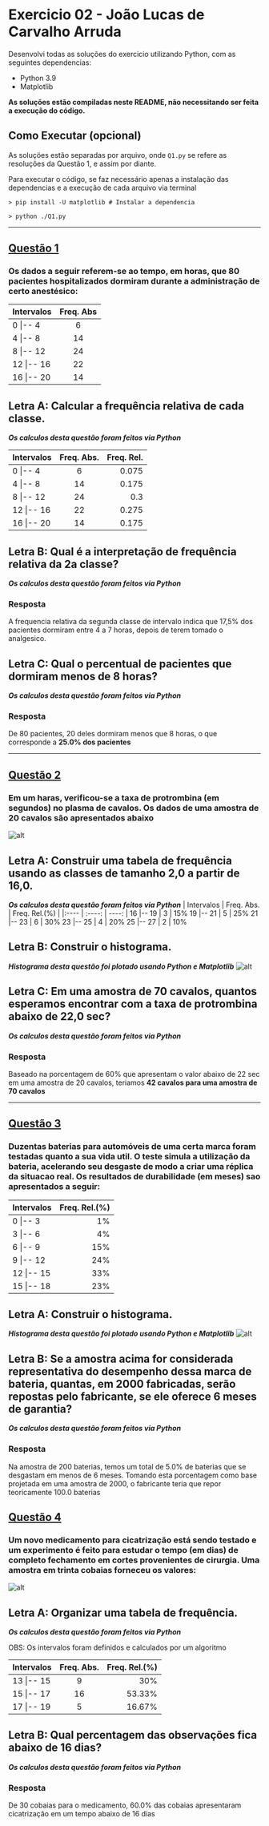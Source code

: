 # Exercicio 02 - João Lucas de Carvalho Arruda
Desenvolvi todas as soluções do exercicio utilizando Python, com as seguintes dependencias:
- Python 3.9
- Matplotlib

**As soluções estão compiladas neste README, não necessitando ser feita a execução do código.**

## Como Executar (opcional)
As soluçöes estão separadas por arquivo, onde `Q1.py` se refere as resoluções da Questão 1, e assim por diante.

Para executar o código, se faz necessário apenas a instalação das dependencias e a execução de cada arquivo via terminal
```shell
> pip install -U matplotlib # Instalar a dependencia

> python ./Q1.py
```

----------

## [Questão 1](./Q1.py)
### Os dados a seguir referem-se ao tempo, em horas, que 80 pacientes hospitalizados dormiram durante a administração de certo anestésico:
| Intervalos |  Freq. Abs  |
|:-----|:--------:|
| 0 \|-- 4   | 6 |
| 4 \|-- 8   |  14  |
| 8 \|-- 12   | 24 |
| 12 \|-- 16   | 22 |
| 16 \|-- 20   | 14 |

## Letra A: Calcular a frequência relativa de cada classe.
***Os calculos desta questão foram feitos via Python***

| Intervalos |   Freq. Abs. |   Freq. Rel. |
|:---- | :----: | ----: |
0 \|-- 4   | 6 |    0.075
4 \|-- 8   |   14 |   0.175
8 \|-- 12  |   24 |   0.3
12 \|-- 16 |   22 |   0.275
16 \|-- 20 |   14 |   0.175

## Letra B: Qual é a interpretação de frequência relativa da 2a classe?
***Os calculos desta questão foram feitos via Python***
### Resposta
 A frequencia relativa da segunda classe de intervalo indica que 17,5% dos pacientes dormiram entre 4 a 7 horas, depois de terem tomado o analgesico.

## Letra C: Qual o percentual de pacientes que dormiram menos de 8 horas?
***Os calculos desta questão foram feitos via Python***
### Resposta
De 80 pacientes, 20 deles dormiram menos que 8 horas, o que corresponde a **25.0% dos pacientes**

----------

## [Questão 2](./Q2.py)
### Em um haras, verificou-se a taxa de protrombina (em segundos) no plasma de cavalos. Os dados de uma amostra de 20 cavalos são apresentados abaixo
![alt](./Q2%20Enunciado.png)

## Letra A: Construir uma tabela de frequência usando as classes de tamanho 2,0 a partir de 16,0.
***Os calculos desta questão foram feitos via Python***
| Intervalos |   Freq. Abs. |   Freq. Rel.(%) |
|:---- | :----: | ----: |
16 \|-- 19   | 3 |    15%
19 \|-- 21   |   5 |   25%
21 \|-- 23  |   6 |   30%
23 \|-- 25 |   4 |   20%
25 \|-- 27 |   2 |   10%

## Letra B: Construir o histograma.
***Histograma desta questão foi plotado usando Python e Matplotlib***
![alt](./Q2%20-%20Letra%20b%20-%20Histograma.png)
## Letra C: Em uma amostra de 70 cavalos, quantos esperamos encontrar com a taxa de protrombina abaixo de 22,0 sec?
***Os calculos desta questão foram feitos via Python***
### Resposta
Baseado na porcentagem de 60% que apresentam o valor abaixo de 22 sec em uma amostra de 20 cavalos, teriamos **42 cavalos para uma amostra de 70 cavalos**

----------

## [Questão 3](./Q3.py)
### Duzentas baterias para automóveis de uma certa marca foram testadas quanto a sua vida util. O teste simula a utilização da bateria, acelerando seu desgaste de modo a criar uma réplica da situacao real. Os resultados de durabilidade (em meses) sao apresentados a seguir:
| Intervalos |    Freq. Rel.(%) |
|:---- | ----: |
0 \|-- 3   | 1% |
3 \|-- 6   |   4% |
6 \|-- 9  |   15% |
9 \|-- 12 |   24% |
12 \|-- 15 |   33% |
15 \|-- 18 |   23% |

## Letra A: Construir o histograma.
***Histograma desta questão foi plotado usando Python e Matplotlib***
![alt](./Q3%20-%20Letra%20a%20-%20Histograma.png)

## Letra B: Se a amostra acima for considerada representativa do desempenho dessa marca de bateria, quantas, em 2000 fabricadas, serão repostas pelo fabricante, se ele oferece 6 meses de garantia?
***Os calculos desta questão foram feitos via Python***

### Resposta
Na amostra de 200 baterias, temos um total de 5.0% de baterias que se desgastam em menos de 6 meses. Tomando esta porcentagem como base projetada em uma amostra
de 2000, o fabricante teria que repor teoricamente 100.0 baterias


## [Questão 4](./Q4.py)
### Um novo medicamento para cicatrização está sendo testado e um experimento é feito para estudar o tempo (em dias) de completo fechamento em cortes provenientes de cirurgia. Uma amostra em trinta cobaias forneceu os valores:

![alt](./Q4%20Enunciado.png)
## Letra A: Organizar uma tabela de frequência.
***Os calculos desta questão foram feitos via Python***

OBS: Os intervalos foram definidos e calculados por um algoritmo

| Intervalos |   Freq. Abs. |   Freq. Rel.(%) |
|:---- | :----: | ----: |
13 \|-- 15   | 9 |    30%
15 \|-- 17   |   16 |   53.33%
17 \|-- 19  |   5 |   16.67%

## Letra B: Qual percentagem das observações fica abaixo de 16 dias?
***Os calculos desta questão foram feitos via Python***
### Resposta
De 30 cobaias para o medicamento, 60.0% das cobaias apresentaram cicatrização em um tempo abaixo de 16 dias

